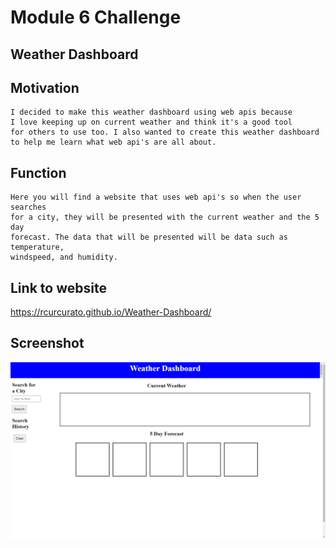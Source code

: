 # Module 6 Challenge

## Weather Dashboard

## Motivation
    I decided to make this weather dashboard using web apis because
    I love keeping up on current weather and think it's a good tool 
    for others to use too. I also wanted to create this weather dashboard
    to help me learn what web api's are all about. 

## Function
    Here you will find a website that uses web api's so when the user searches
    for a city, they will be presented with the current weather and the 5 day
    forecast. The data that will be presented will be data such as temperature,
    windspeed, and humidity.

## Link to website
https://rcurcurato.github.io/Weather-Dashboard/

## Screenshot
![Alt text](<assets/images/Screenshot 2023-08-01 175238.png>)